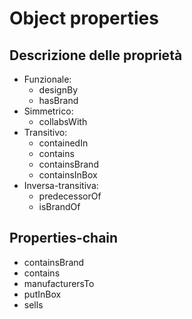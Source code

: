 # Object properties

## Descrizione delle proprietà
-   Funzionale: 
    -   designBy
    -   hasBrand
-   Simmetrico:
    -   collabsWith
-   Transitivo:
    -   containedIn
    -   contains
    -   containsBrand
    -   containsInBox
-   Inversa-transitiva:
    -   predecessorOf 
    -   isBrandOf

## Properties-chain
-   containsBrand
-   contains
-   manufacturersTo
-   putInBox
-   sells

